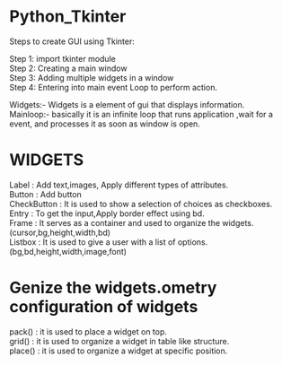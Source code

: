 # Python_Tkinter
Steps to create GUI using Tkinter:

Step 1: import tkinter module</br>
Step 2: Creating a main window</br>
Step 3: Adding multiple widgets in a window</br>
Step 4: Entering into main event Loop to perform action.

Widgets:- Widgets is a element of gui that displays information.</br>
Mainloop:- basically it is an infinite loop that runs application ,wait for a event, and processes it as soon as window is open. 
<H1> WIDGETS</H1>
Label : Add text,images, Apply different types of attributes.</br>
Button : Add button</br>
CheckButton : It is used to show a selection of choices as checkboxes.</br>
Entry : To get the input,Apply border effect using bd.</br>
Frame : It serves as a container and used to organize the widgets.(cursor,bg,height,width,bd)</br>
Listbox : It is used to give a user with a list of options.(bg,bd,height,width,image,font)</br>



<H1> Genize the widgets.ometry configuration of widgets</H1>
pack() : it is used to place a widget on top.</br>
grid() : it is used to organize a widget in table like structure.</br>
place() : it is used to organize a widget at specific position. 
